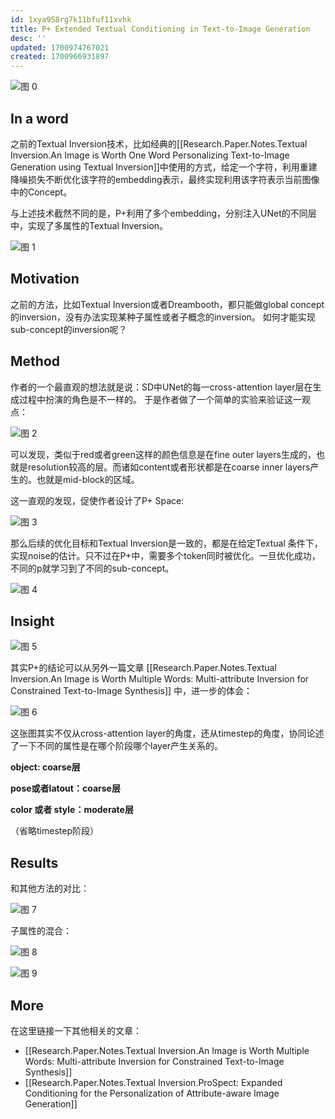 ```yaml
---
id: 1xya958rg7k11bfuf11xvhk
title: P+ Extended Textual Conditioning in Text-to-Image Generation
desc: ''
updated: 1700974767021
created: 1700966931897
---
```


![图 0](assets/images/c2ee737fc00b3977149bcca5b9b267684edd77ad13f32c0f9904b7df3c084899.png)  

## In a word
之前的Textual Inversion技术，比如经典的[[Research.Paper.Notes.Textual Inversion.An Image is Worth One Word Personalizing Text-to-Image Generation using Textual Inversion]]中使用的方式，给定一个字符，利用重建降噪损失不断优化该字符的embedding表示，最终实现利用该字符表示当前图像中的Concept。

与上述技术截然不同的是，P+利用了多个embedding，分别注入UNet的不同层中，实现了多属性的Textual Inversion。

![图 1](assets/images/168004955434f9f709f17593dd2827f7b0da5e574cbb0a1444af2c4082cb7031.png)  



## Motivation

之前的方法，比如Textual Inversion或者Dreambooth，都只能做global concept的inversion，没有办法实现某种子属性或者子概念的inversion。
如何才能实现sub-concept的inversion呢？


## Method

作者的一个最直观的想法就是说：SD中UNet的每一cross-attention layer层在生成过程中扮演的角色是不一样的。 于是作者做了一个简单的实验来验证这一观点：

![图 2](assets/images/4ef6abedaff26605aac938e4a432174ea96d4bcfac8603f74be9038ebc6b55bf.png)  

可以发现，类似于red或者green这样的颜色信息是在fine outer layers生成的，也就是resolution较高的层。而诸如content或者形状都是在coarse inner layers产生的。也就是mid-block的区域。

这一直观的发现，促使作者设计了P+ Space:

![图 3](assets/images/e8ae5808142b6caeca96dc057b1ad283edb7714c86feea2750c9a6e5973e6eef.png)  

那么后续的优化目标和Textual Inversion是一致的，都是在给定Textual 条件下，实现noise的估计。只不过在P+中，需要多个token同时被优化。一旦优化成功，不同的p就学习到了不同的sub-concept。

![图 4](assets/images/4f055d7c01450766d1738783fe2c65dc3b150415fb018d4a76775ef79c1ccf69.png)  


## Insight

![图 5](assets/images/59fd69ced57b658a957ef1a8d1d15db96812ad81c15ec914a74d3e3f104fa064.png)  

其实P+的结论可以从另外一篇文章 [[Research.Paper.Notes.Textual Inversion.An Image is Worth Multiple Words: Multi-attribute Inversion for Constrained Text-to-Image Synthesis]] 中，进一步的体会：

![图 6](assets/images/6f27448f3ca9b7ff44ba4702767a532ed56b2602a3f6edfe72b2a471b6ab703d.png)  

这张图其实不仅从cross-attention layer的角度，还从timestep的角度，协同论述了一下不同的属性是在哪个阶段哪个layer产生关系的。

**object: coarse层**

**pose或者latout：coarse层**

**color 或者 style：moderate层**

（省略timestep阶段）

## Results

和其他方法的对比：

![图 7](assets/images/33304a718efe8bde764ef9b8322af13f35b9679c5618f336e80458911a0fdf13.png)  

子属性的混合：

![图 8](assets/images/7cedc9d432fce934469b025dd9ad2fa75498c2155ad4a489c3d2cd6c40f4a821.png)  


![图 9](assets/images/abeeb8f7009f7d14a26e60fcbe9ae0af4f1ab3fe47ca16bcb56c998b3f960955.png)  



## More

在这里链接一下其他相关的文章：

* [[Research.Paper.Notes.Textual Inversion.An Image is Worth Multiple Words: Multi-attribute Inversion for Constrained Text-to-Image Synthesis]]
* [[Research.Paper.Notes.Textual Inversion.ProSpect: Expanded Conditioning for the Personalization of Attribute-aware Image Generation]]